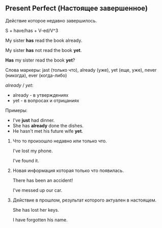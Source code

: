 ## Present Perfect (Настоящее завершенное)

Действие которое недавно завершилось.

S + have/has + V-ed/V^3



My sister **has** read the book already.

My sister **has** not read the book **yet**.

**Has** my sister read the book **yet**?



Слова маркеры: jast (только что), already (уже), yet (еще, уже), never (никогда), ever (когда-либо)

*already* / *yet*:

- already - в утверждениях
- yet - в вопросах и отрицаниях

Примеры:

- I've **just** had dinner.
- She has **already** done the dishes.
- He hasn't met his future wife **yet**.



1. Что то произошло недавно или только что.

   I've lost my phone.

   I've found it.

2. Новая информация которая только что появилась.

   There has been an accident!

   I've messed up our car.

3. Действие в прошлом, результат которого актуален в настоящем.

   She has lost her keys.

   I have forgotten his name.